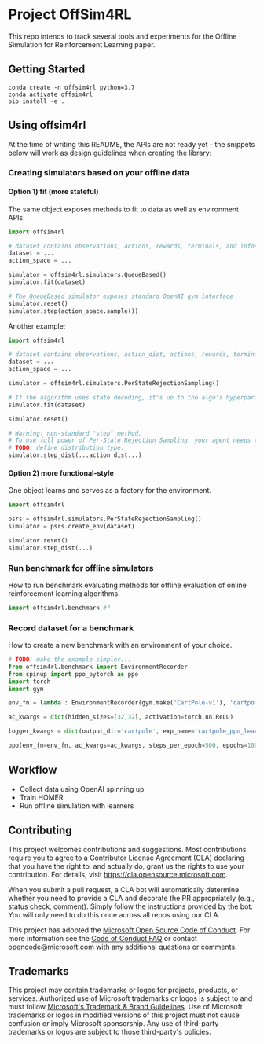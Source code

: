 # Project OffSim4RL

This repo intends to track several tools and experiments for the Offline Simulation for Reinforcement Learning paper.

## Getting Started
```console
conda create -n offsim4rl python=3.7
conda activate offsim4rl
pip install -e .
```

## Using offsim4rl

At the time of writing this README, the APIs are not ready yet - the snippets below will work as design guidelines when creating the library:

### Creating simulators based on your offline data

#### Option 1) fit (more stateful)

The same object exposes methods to fit to data as well as environment APIs:

```python
import offsim4rl

# dataset contains observations, actions, rewards, terminals, and infos
dataset = ...
action_space = ...

simulator = offsim4rl.simulators.QueueBased()
simulator.fit(dataset)

# The QueueBased simulator exposes standard OpenAI gym interface
simulator.reset()
simulator.step(action_space.sample())
```

Another example:

```python
import offsim4rl

# dataset contains observations, action_dist, actions, rewards, terminals, and infos
dataset = ...
action_space = ...

simulator = offsim4rl.simulators.PerStateRejectionSampling()

# If the algorithm uses state decoding, it's up to the algo's hyperparameters whether to use the whole dataset for state decoding and rejection sampling, or split the data.
simulator.fit(dataset)

simulator.reset()

# Warning: non-standard "step" method.
# To use full power of Per-State Rejection Sampling, your agent needs to reveal its randomness to the simulator.
# TODO: define distribution type.
simulator.step_dist(...action dist...)
```

#### Option 2) more functional-style

One object learns and serves as a factory for the environment.

```python
import offsim4rl

psrs = offsim4rl.simulators.PerStateRejectionSampling()
simulator = psrs.create_env(dataset)

simulator.reset()
simulator.step_dist(...)
```

### Run benchmark for offline simulators
How to run benchmark evaluating methods for offline evaluation of online reinforcement learning algorithms.

```python
import offsim4rl.benchmark #?
```

### Record dataset for a benchmark
How to create a new benchmark with an environment of your choice.

```python
# TODO: make the example simpler...
from offsim4rl.benchmark import EnvironmentRecorder
from spinup import ppo_pytorch as ppo
import torch
import gym

env_fn = lambda : EnvironmentRecorder(gym.make('CartPole-v1'), 'cartpole_ppo_learner.pkl')

ac_kwargs = dict(hidden_sizes=[32,32], activation=torch.nn.ReLU)

logger_kwargs = dict(output_dir='cartpole', exp_name='cartpole_ppo_learner')

ppo(env_fn=env_fn, ac_kwargs=ac_kwargs, steps_per_epoch=500, epochs=100, logger_kwargs=logger_kwargs)
```

## Workflow
- Collect data using OpenAI spinning up
- Train HOMER
- Run offline simulation with learners

## Contributing

This project welcomes contributions and suggestions.  Most contributions require you to agree to a
Contributor License Agreement (CLA) declaring that you have the right to, and actually do, grant us
the rights to use your contribution. For details, visit https://cla.opensource.microsoft.com.

When you submit a pull request, a CLA bot will automatically determine whether you need to provide
a CLA and decorate the PR appropriately (e.g., status check, comment). Simply follow the instructions
provided by the bot. You will only need to do this once across all repos using our CLA.

This project has adopted the [Microsoft Open Source Code of Conduct](https://opensource.microsoft.com/codeofconduct/).
For more information see the [Code of Conduct FAQ](https://opensource.microsoft.com/codeofconduct/faq/) or
contact [opencode@microsoft.com](mailto:opencode@microsoft.com) with any additional questions or comments.

## Trademarks

This project may contain trademarks or logos for projects, products, or services. Authorized use of Microsoft 
trademarks or logos is subject to and must follow 
[Microsoft's Trademark & Brand Guidelines](https://www.microsoft.com/en-us/legal/intellectualproperty/trademarks/usage/general).
Use of Microsoft trademarks or logos in modified versions of this project must not cause confusion or imply Microsoft sponsorship.
Any use of third-party trademarks or logos are subject to those third-party's policies.
